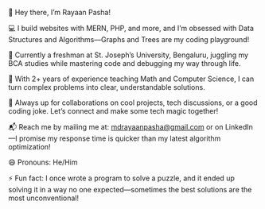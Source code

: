 👋 Hey there, I’m Rayaan Pasha!

💻 I build websites with MERN, PHP, and more, and I’m obsessed with Data Structures and Algorithms—Graphs and Trees are my coding playground!

🌱 Currently a freshman at St. Joseph’s University, Bengaluru, juggling my BCA studies while mastering code and debugging my way through life.

🧠 With 2+ years of experience teaching Math and Computer Science, I can turn complex problems into clear, understandable solutions.

🤝 Always up for collaborations on cool projects, tech discussions, or a good coding joke. Let’s connect and make some tech magic together!

📬 Reach me by mailing me at: mdrayaanpasha@gmail.com or on LinkedIn—I promise my response time is quicker than my latest algorithm optimization!

😄 Pronouns: He/Him

⚡ Fun fact: I once wrote a program to solve a puzzle, and it ended up solving it in a way no one expected—sometimes the best solutions are the most unconventional!
